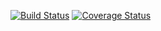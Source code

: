 [![Build Status](https://travis-ci.org/kkuzneco/tests.svg?branch=master)](https://travis-ci.org/kkuzneco/tests)
[![Coverage Status](https://coveralls.io/repos/github/kkuzneco/tests/badge.svg?branch=master)](https://coveralls.io/github/kkuzneco/tests?branch=master)
